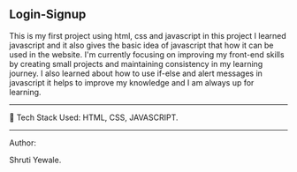 <h2>Login-Signup</h2>
This is my first project using html, css and javascript in this project I learned javascript and it also gives the basic idea of javascript that how it can be used in the website.
I'm currently focusing on improving my front-end skills by creating small projects and maintaining consistency in my learning journey. I also learned about how to use if-else and alert messages in javascript it helps to improve my knowledge and I am always up for learning.
<hr>
🚀 Tech Stack Used: HTML, CSS, JAVASCRIPT.
<hr>


Author: 

Shruti Yewale.


